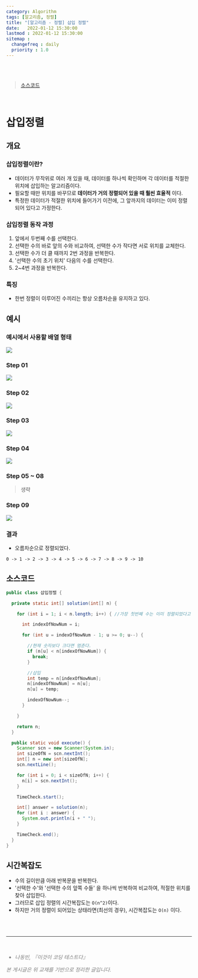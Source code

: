 ```yaml
---
category: Algorithm
tags: [알고리즘, 정렬]
title: "[알고리즘 - 정렬] 삽입 정렬"
date:   2022-01-12 15:30:00 
lastmod : 2022-01-12 15:30:00
sitemap :
  changefreq : daily
  priority : 1.0
---
```


<br/><br/>

> [소스코드](https://github.com/TaegyunWoo/algorithm-study/blob/main/src/main/java/sort/%EC%82%BD%EC%9E%85%EC%A0%95%EB%A0%AC.java)  

<br/>

# 삽입정렬
## 개요
### 삽입정렬이란?
- 데이터가 무작위로 여러 개 있을 때, 데이터를 하나씩 확인하며 각 데이터를 적절한 위치에 삽입하는 알고리즘이다.
- 필요할 때만 위치를 바꾸므로 **데이터가 거의 정렬되어 있을 때 훨씬 효율적** 이다.
- 특정한 데이터가 적절한 위치에 들어가기 이전에, 그 앞까지의 데이터는 이미 정렬되어 있다고 가정한다.

### 삽입정렬 동작 과정
1. 앞에서 두번째 수를 선택한다.
2. 선택한 수의 바로 앞의 수와 비교하여, 선택한 수가 작다면 서로 위치를 교체한다.
3. 선택한 수가 더 클 때까지 2번 과정을 반복한다.
4. '선택한 수의 초기 위치' 다음의 수를 선택한다.
5. 2~4번 과정을 반복한다.

### 특징
- 한번 정렬이 이루어진 수끼리는 항상 오름차순을 유지하고 있다.  

## 예시
### 예시에서 사용할 배열 형태
![](/assets/img/2022-01-12-ALGORITHM_Sort_InsertSort/Untitled.jpg)

### Step 01
![](/assets/img/2022-01-12-ALGORITHM_Sort_InsertSort/Untitled11.jpg)

### Step 02
![](/assets/img/2022-01-12-ALGORITHM_Sort_InsertSort/Untitled12.jpg)

### Step 03
![](/assets/img/2022-01-12-ALGORITHM_Sort_InsertSort/Untitled13.jpg)

### Step 04
![](/assets/img/2022-01-12-ALGORITHM_Sort_InsertSort/Untitled14.jpg)

### Step 05 ~ 08
> 생략

### Step 09
![](/assets/img/2022-01-12-ALGORITHM_Sort_InsertSort/Untitled15.jpg)

### 결과
- 오름차순으로 정렬되었다.
```text
0 -> 1 -> 2 -> 3 -> 4 -> 5 -> 6 -> 7 -> 8 -> 9 -> 10
```

## 소스코드
```java
public class 삽입정렬 {

  private static int[] solution(int[] n) {

    for (int i = 1; i < n.length; i++) { //가장 첫번째 수는 이미 정렬되었다고 취급하므로, 1부터 시작

      int indexOfNowNum = i;

      for (int u = indexOfNowNum - 1; u >= 0; u--) {

        //현재 숫자보다 크다면 멈춘다.
        if (n[u] < n[indexOfNowNum]) {
          break;
        }

        //삽입
        int temp = n[indexOfNowNum];
        n[indexOfNowNum] = n[u];
        n[u] = temp;

        indexOfNowNum--;
      }

    }

    return n;
  }

  public static void execute() {
    Scanner scn = new Scanner(System.in);
    int sizeOfN = scn.nextInt();
    int[] n = new int[sizeOfN];
    scn.nextLine();

    for (int i = 0; i < sizeOfN; i++) {
      n[i] = scn.nextInt();
    }

    TimeCheck.start();

    int[] answer = solution(n);
    for (int i : answer) {
      System.out.println(i + " ");
    }

    TimeCheck.end();
  }
}

```

## 시간복잡도
- 수의 길이만큼 아래 반복문을 반복한다.
- '선택한 수'와 '선택한 수의 앞쪽 수들' 을 하나씩 반복하여 비교하여, 적절한 위치를 찾아 삽입한다.
- 그러므로 삽입 정렬의 시간복잡도는 `O(n^2)`이다.
- 하지만 거의 정렬이 되어있는 상태라면(최선의 경우), 시간복잡도는 `O(n)` 이다.


<br><br>

---

<br>
<div style="font-style: italic;color: gray;">
  <ul>
    <li>나동빈, 『이것이 코딩 테스트다』</li>
  </ul>
  본 게시글은 위 교재를 기반으로 정리한 글입니다.
</div>